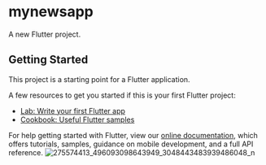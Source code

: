 # mynewsapp

A new Flutter project.

## Getting Started

This project is a starting point for a Flutter application.

A few resources to get you started if this is your first Flutter project:

- [Lab: Write your first Flutter app](https://flutter.dev/docs/get-started/codelab)
- [Cookbook: Useful Flutter samples](https://flutter.dev/docs/cookbook)

For help getting started with Flutter, view our
[online documentation](https://flutter.dev/docs), which offers tutorials,
samples, guidance on mobile development, and a full API reference.
![275574413_496093098643949_3048443483939486048_n](https://user-images.githubusercontent.com/58214021/157992194-6c497f79-a829-46f3-bbe7-1ec5b0094e50.png)


